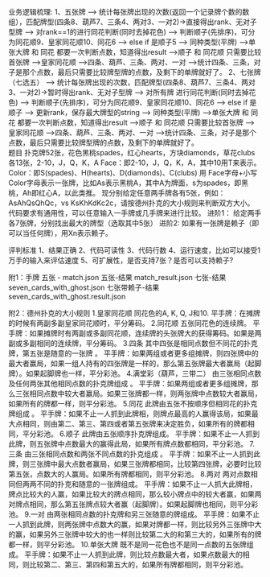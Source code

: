 业务逻辑梳理:
1、五张牌 
    --> 统计每张牌出现的次数(返回一个记录牌个数的数组），匹配牌型(四条8、葫芦7、三条4、两对3、一对2)->直接得出rank、无对子型牌
       --> 对rank==1的进行同花判断(同时去掉花色) --> 判断顺子(先排序)，可分为同花顺9、皇家同花顺10、同花6
       --> else if 是顺子5
    --> 同种类型(平牌)
       -->单张大牌 和 同花 都要一次判断点数，知道得出result
       -->顺子 和 同花顺 只需要比较首张牌
       -->皇家同花顺
       -->四条、葫芦、三条、两对、一对
          -->统计四条、三条，对子是那个点数，最后只需要比较牌型牌的点数，及剩下的单牌就好了。
2、七张牌（七选五）
    --> 统计每张牌出现的次数，匹配牌型(四条8、葫芦7、三条4、两对3、一对2)->暂时得出rank、无对子型牌
       --> 对所有牌 进行同花判断(同时去掉花色) --> 判断顺子(先排序)，可分为同花顺9、皇家同花顺10、同花6
       --> else if 是顺子
       --> 更新rank，保存最大牌型的string
    --> 同种类型(平牌)
       -->单张大牌 和 同花 都要一次判断点数，知道得出result
       -->顺子 和 同花顺 只需要比较首张牌
       -->皇家同花顺
       -->四条、葫芦、三条、两对、一对
          -->统计四条、三条，对子是那个点数，最后只需要比较牌型牌的点数，及剩下的单牌就好了。          
题目
扑克牌52张，花色黑桃spades，红心hearts，方块diamonds，草花clubs各13张，2-10，J，Q，K，A
Face：即2-10，J，Q，K，A，其中10用T来表示。
Color：即S(spades)、H(hearts)、D(diamonds)、C(clubs)
用 Face字母+小写Color字母表示一张牌，比如As表示黑桃A，其中A为牌面，s为spades，即黑桃，Ah即红心A，以此类推。 现分别给定任意两手牌各有5张，例如：AsAhQsQhQc，vs KsKhKdKc2c，请按德州扑克的大小规则来判断双方大小。
代码要求有通用性，可以任意输入一手牌或几手牌来进行比较。
进阶1：
给定两手各7张牌，分别找出最大的牌型（选取其中5张）
进阶2:
如果有一张牌是赖子（即可以当任何牌），用Xn表示赖子。

评判标准
1、结果正确
2、代码可读性
3、代码行数
4、运行速度，比如可以接受1万手的输入来评估速度
5、可扩展性，是否支持7张？是否可以支持赖子?

附1：手牌
五张 - match.json
五张-结果 match_result.json
七张-结果 seven_cards_with_ghost.json
七张带赖子-结果 seven_cards_with_ghost.result.json

附2：德州扑克的大小规则
1.皇家同花顺
同花色的A, K, Q, J和10.
平手牌：在摊牌的时候有两副多副皇家同花顺时，平分筹码。
2.同花顺
五张同花色的连续牌。
平手牌：如果摊牌时有两副或多副同花顺，连续牌的头张牌大的获得筹码。如果是两副或多副相同的连续牌，平分筹码。
3.四条
其中四张是相同点数但不同花的扑克牌，第五张是随意的一张牌 。
平手牌：如果两组或者更多组摊牌，则四张牌中的最大者赢局，如果一组人持有的四张牌是一样的，那么第五张牌最大者赢局（起脚牌）。如果起脚牌也一样，平分彩池。
4.满堂彩（葫芦，三带二）
由三张相同点数及任何两张其他相同点数的扑克牌组成 。
平手牌：如果两组或者更多组摊牌，那么三张相同点数中较大者赢局。如果三张牌都一样，则两张牌中点数较大者赢局，如果所有的牌都一样，则平分彩池。
5.同花
此牌由五张不按顺序但相同花的扑克牌组成 。
平手牌：如果不止一人抓到此牌相，则牌点最高的人赢得该局，如果最大点相同，则由第二、第三、第四或者第五张牌来决定胜负，如果所有的牌都相同，平分彩池。
6.顺子
此牌由五张顺序扑克牌组成。
平手牌：如果不止一人抓到此牌，则五张牌中点数最大的赢得此局，如果所有牌点数都相同，平分彩池。
7.三条
由三张相同点数和两张不同点数的扑克组成 。
平手牌：如果不止一人抓到此牌，则三张牌中最大点数者赢局，如果三张牌都相同，比较第四张牌，必要时比较第五张，点数大的人赢局。如果所有牌都相同，则平分彩池。
8.两对
两对点数相同但两两不同的扑克和随意的一张牌组成。
平手牌：如果不止一人抓大此牌相，牌点比较大的人赢，如果比较大的牌点相同，那么较小牌点中的较大者赢，如果两对牌点相同，那么第五张牌点较大者赢（起脚牌）。如果起脚牌也相同，则平分彩池。
9.一对
由两张相同点数的扑克牌和另三张随意的牌组成。
平手牌：如果不止一人抓到此牌，则两张牌中点数大的赢，如果对牌都一样，则比较另外三张牌中大的赢，如果另外三张牌中较大的也一样则比较第二大的和第三大的，如果所有的牌都一样，则平分彩池。
10.单张大牌
既不是同一花色也不是同一点数的五张牌组成。
平手牌：如果不止一人抓到此牌，则比较点数最大者，如果点数最大的相同，则比较第二、第三、第四和第五大的，如果所有牌都相同，则平分彩池。